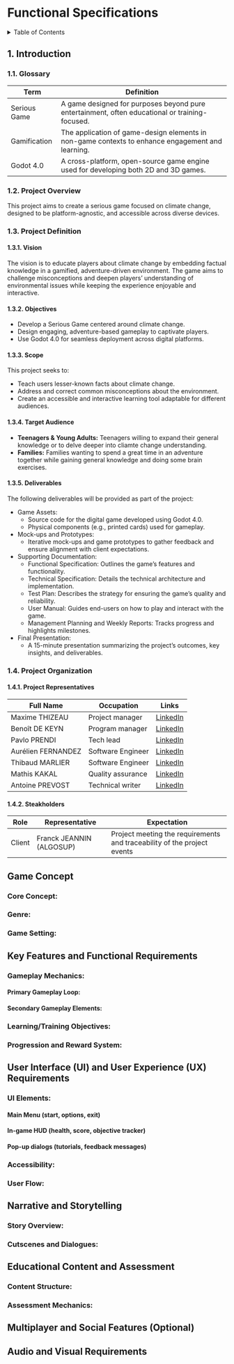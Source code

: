 # Functional Specifications

<details>
<summary>Table of Contents</summary>

- [Functional Specifications](#functional-specifications)
  - [1. Introduction](#1-introduction)
    - [1.1. Glossary](#11-glossary)
    - [1.2. Project Overview](#12-project-overview)
    - [1.3. Project Definition](#13-project-definition)
      - [1.3.1. Vision](#131-vision)
      - [1.3.2. Objectives](#132-objectives)
      - [1.3.3. Scope](#133-scope)
      - [1.3.4. Target Audience](#134-target-audience)
      - [1.3.5. Deliverables](#135-deliverables)
    - [1.4. Project Organization](#14-project-organization)
      - [1.4.1. Project Representatives](#141-project-representatives)
      - [1.4.2. Steakholders](#142-steakholders)
  - [Game Concept](#game-concept)
    - [Core Concept:](#core-concept)
    - [Genre:](#genre)
    - [Game Setting:](#game-setting)
  - [Key Features and Functional Requirements](#key-features-and-functional-requirements)
    - [Gameplay Mechanics:](#gameplay-mechanics)
      - [Primary Gameplay Loop:](#primary-gameplay-loop)
      - [Secondary Gameplay Elements:](#secondary-gameplay-elements)
    - [Learning/Training Objectives:](#learningtraining-objectives)
    - [Progression and Reward System:](#progression-and-reward-system)
  - [User Interface (UI) and User Experience (UX) Requirements](#user-interface-ui-and-user-experience-ux-requirements)
    - [UI Elements:](#ui-elements)
      - [Main Menu (start, options, exit)](#main-menu-start-options-exit)
      - [In-game HUD (health, score, objective tracker)](#in-game-hud-health-score-objective-tracker)
      - [Pop-up dialogs (tutorials, feedback messages)](#pop-up-dialogs-tutorials-feedback-messages)
    - [Accessibility:](#accessibility)
    - [User Flow:](#user-flow)
  - [Narrative and Storytelling](#narrative-and-storytelling)
    - [Story Overview:](#story-overview)
    - [Cutscenes and Dialogues:](#cutscenes-and-dialogues)
  - [Educational Content and Assessment](#educational-content-and-assessment)
    - [Content Structure:](#content-structure)
    - [Assessment Mechanics:](#assessment-mechanics)
  - [Multiplayer and Social Features (Optional)](#multiplayer-and-social-features-optional)
  - [Audio and Visual Requirements](#audio-and-visual-requirements)

</details>

## 1. Introduction

### 1.1. Glossary

| Term         | Definition                                                                                       |
| ------------ | ------------------------------------------------------------------------------------------------ |
| Serious Game | A game designed for purposes beyond pure entertainment, often educational or training-focused.   |
| Gamification | The application of game-design elements in non-game contexts to enhance engagement and learning. |
| Godot 4.0    | A cross-platform, open-source game engine used for developing both 2D and 3D games.              |

### 1.2. Project Overview

This project aims to create a serious game focused on climate change, designed to be platform-agnostic, and accessible across diverse devices.

### 1.3. Project Definition

#### 1.3.1. Vision

The vision is to educate players about climate change by embedding factual knowledge in a gamified, adventure-driven environment. The game aims to challenge misconceptions and deepen players’ understanding of environmental issues while keeping the experience enjoyable and interactive.

#### 1.3.2. Objectives

- Develop a Serious Game centered around climate change.
- Design engaging, adventure-based gameplay to captivate players.
- Use Godot 4.0 for seamless deployment across digital platforms.

#### 1.3.3. Scope

This project seeks to:

- Teach users lesser-known facts about climate change.
- Address and correct common misconceptions about the environment.
- Create an accessible and interactive learning tool adaptable for different audiences.

#### 1.3.4. Target Audience

- **Teenagers & Young Adults:** Teenagers willing to expand their general knowledge or to delve deeper into cliamte change understanding.
- **Families:** Families wanting to spend a great time in an adventure together while gaining general knowledge and doing some brain exercises.

#### 1.3.5. Deliverables

The following deliverables will be provided as part of the project:

- Game Assets:
  - Source code for the digital game developed using Godot 4.0.
  - Physical components (e.g., printed cards) used for gameplay.
- Mock-ups and Prototypes:
  - Iterative mock-ups and game prototypes to gather feedback and ensure alignment with client expectations.
- Supporting Documentation:
  - Functional Specification: Outlines the game’s features and functionality.
  - Technical Specification: Details the technical architecture and implementation.
  - Test Plan: Describes the strategy for ensuring the game’s quality and reliability.
  - User Manual: Guides end-users on how to play and interact with the game.
  - Management Planning and Weekly Reports: Tracks progress and highlights milestones.
- Final Presentation:
  - A 15-minute presentation summarizing the project’s outcomes, key insights, and deliverables.

### 1.4. Project Organization

#### 1.4.1. Project Representatives

| Full Name          | Occupation        | Links                                                                      |
| ------------------ | ----------------- | -------------------------------------------------------------------------- |
| Maxime THIZEAU     | Project manager   | [LinkedIn](https://linkedin.com/in/maxime-thizeau-0b311a293)               |
| Benoît DE KEYN     | Program manager   | [LinkedIn](https://www.linkedin.com/in/beno%C3%AEt-de-keyn-71611b293/)     |
| Pavlo PRENDI       | Tech lead         | [LinkedIn](https://www.linkedin.com/in/pavlo-prendi-674777309/)            |
| Aurélien FERNANDEZ | Software Engineer | [LinkedIn](https://www.linkedin.com/in/aur%C3%A9lien-fernandez-4971201b8/) |
| Thibaud MARLIER    | Software Engineer | [LinkedIn](https://www.linkedin.com/in/thibaudmarlier/)                    |
| Mathis KAKAL       | Quality assurance | [LinkedIn](https://www.linkedin.com/in/mathis-k-a239ba10a/)                |
| Antoine PREVOST    | Technical writer  | [LinkedIn](https://www.linkedin.com/in/antoine-prevost-dev/)               |

#### 1.4.2. Steakholders

| Role   | Representative           | Expectation                                                             |
| ------ | ------------------------ | ----------------------------------------------------------------------- |
| Client | Franck JEANNIN (ALGOSUP) | Project meeting the requirements and traceability of the project events |

## Game Concept

### Core Concept: 

<!-- Brief description of the game's core mechanics and theme. -->

### Genre: 

<!-- Define the genre (e.g., simulation, adventure, puzzle). -->

### Game Setting:

<!-- Outline the environment and story setting (e.g., futuristic city, ancient civilization, hospital simulation). -->

## Key Features and Functional Requirements

### Gameplay Mechanics:

#### Primary Gameplay Loop: 

<!-- Detailed explanation of the main activities the player will engage in (e.g., solving puzzles, navigating challenges). -->

#### Secondary Gameplay Elements: 

<!-- Additional activities or features (e.g., collecting items, interacting with NPCs). -->

### Learning/Training Objectives:

<!-- Define specific educational or training goals aligned with the purpose of the game. -->

### Progression and Reward System:

<!-- Describe how players progress through the game (e.g., levels, chapters, achievements).
Define rewards (e.g., badges, certificates, points system) and their impact on player motivation. -->

## User Interface (UI) and User Experience (UX) Requirements

### UI Elements:

#### Main Menu (start, options, exit)

#### In-game HUD (health, score, objective tracker)

#### Pop-up dialogs (tutorials, feedback messages)

### Accessibility:

<!-- Consider features like subtitles, color-blind modes, and adjustable text size. -->

### User Flow:

<!-- Outline typical user interactions and navigation paths through the game. -->

## Narrative and Storytelling

### Story Overview: 

<!-- Brief plot summary, key characters, and narrative arcs. -->

### Cutscenes and Dialogues:

<!-- Define the key narrative moments and any interactions or dialogues. -->

## Educational Content and Assessment

### Content Structure: 

<!-- Outline the educational content or curriculum integrated into the game. -->

### Assessment Mechanics:

<!-- Define methods of assessing player knowledge/skills (e.g., quizzes, skill challenges, scenarios).
Describe feedback mechanisms (e.g., immediate feedback, performance reports). -->

## Multiplayer and Social Features (Optional)
<!-- Multiplayer Mode: Describe multiplayer capabilities (if applicable), including cooperative or competitive modes.
Social Integration: Define social features (e.g., leaderboards, sharing progress). -->

## Audio and Visual Requirements
<!-- Visual Style: Describe the game's aesthetic (e.g., realistic, cartoonish, minimalistic).
Sound Design: Outline the types of audio elements (e.g., background music, sound effects, voiceovers).
Accessibility Considerations: Provide options for audio customization (e.g., volume controls, mute options). -->

